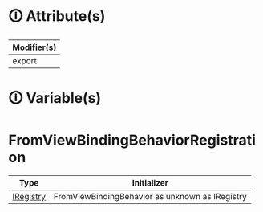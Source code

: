 # &#128712; Attribute(s)

| Modifier(s)                            |
|----------------------------------------|
| export |

# &#128712; Variable(s)

# FromViewBindingBehaviorRegistration

| Type                        | Initializer                       |
|-----------------------------|-----------------------------------|
| [IRegistry](https://hamedfathi.gitbook.io/aurelia-2-doc-api/kernel/interface/di/iregistry) | FromViewBindingBehavior as unknown as IRegistry |